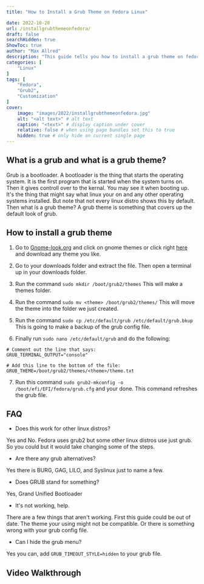 ```yaml
---
title: "How to Install a Grub Theme on Fedora Linux"

date: 2022-10-20
url: /installgrubthemeonfedora/
draft: false
searchHidden: true
ShowToc: true
author: "Max Allred"
description: "This guide tells you how to install a grub theme on fedora"
categories: [
    "Linux"
]
tags: [
    "Fedora",
    "Grub2",
    "Customization"
]
cover:
    image: "images/2022/installgrubthemeonfedora.jpg"
    alt: "<alt text>" # alt text
    caption: "<text>" # display caption under cover
    relative: false # when using page bundles set this to true
    hidden: true # only hide on current single page
---
```

## What is a grub and what is a grub theme?
Grub is a bootloader. A bootloader is the thing that starts the operating system. It is the first program that is started when the system turns on. Then it gives controll over to the kernal. You may see it when booting up. It's the thing that might say what linux your on and any other operating systems installed. But note that not every linux distro shows this by default. Then what is a grub theme? A grub theme is something that covers up the default look of grub.

## How to install a grub theme

1. Go to [Gnome-look.org](https://www.gnome-look.org) and click on gnome themes or click right [here](https://www.gnome-look.org/browse?cat=109&ord=latest) and download any theme you like.

2. Go to your downloads folder and extract the file. Then open a terminal up in your downloads folder.

3. Run the command `sudo mkdir /boot/grub2/themes` This will make a themes folder.

4. Run the command `sudo mv <theme> /boot/grub2/themes/` This will move the theme into the folder we just created.

5. Run the command `sudo cp /etc/default/grub /etc/default/grub.bkup` This is going to make a backup of the grub config file.

6. Finally run `sudo nano /etc/default/grub` and do the following:
```
# Comment out the line that says:
GRUB_TERMINAL_OUTPUT="console"

# Add this line to the bottom of the file:
GRUB_THEME=/boot/grub2/themes/<theme>/theme.txt
```
7. Run this command `sudo grub2-mkconfig -o /boot/efi/EFI/fedora/grub.cfg` and your done. This command refreshes the grub file.

## FAQ

- Does this work for other linux distros?

Yes and No. Fedora uses grub2 but some other linux distros use just grub. So you could but it would take changing some of the steps.

- Are there any grub alternatives?

Yes there is BURG, GAG, LILO, and Syslinux just to name a few.

- Does GRUB stand for something?

Yes, Grand Unified Bootloader

- It's not working, help.

There are a few things that aren't working. First this guide could be out of date. The theme your using might not be compatible. Or there is something wrong with your grub config file.

- Can I hide the grub menu?

Yes you can, add `GRUB_TIMEOUT_STYLE=hidden` to your grub file.
## Video Walkthrough
